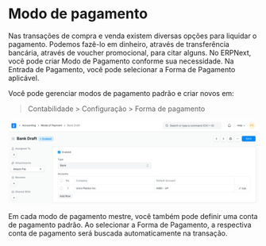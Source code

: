 # Modo de pagamento



Nas transações de compra e venda existem diversas opções para liquidar o pagamento. Podemos fazê-lo em dinheiro, através de transferência bancária, através de voucher promocional, para citar alguns. No ERPNext, você pode criar Modo de Pagamento conforme sua necessidade. Na Entrada de Pagamento, você pode selecionar a Forma de Pagamento aplicável.


Você pode gerenciar modos de pagamento padrão e criar novos em:


> Contabilidade > Configuração > Forma de pagamento


![reorder level](/files/mode-of-payments.png)


Em cada modo de pagamento mestre, você também pode definir uma conta de pagamento padrão. Ao selecionar a Forma de Pagamento, a respectiva conta de pagamento será buscada automaticamente na transação.



